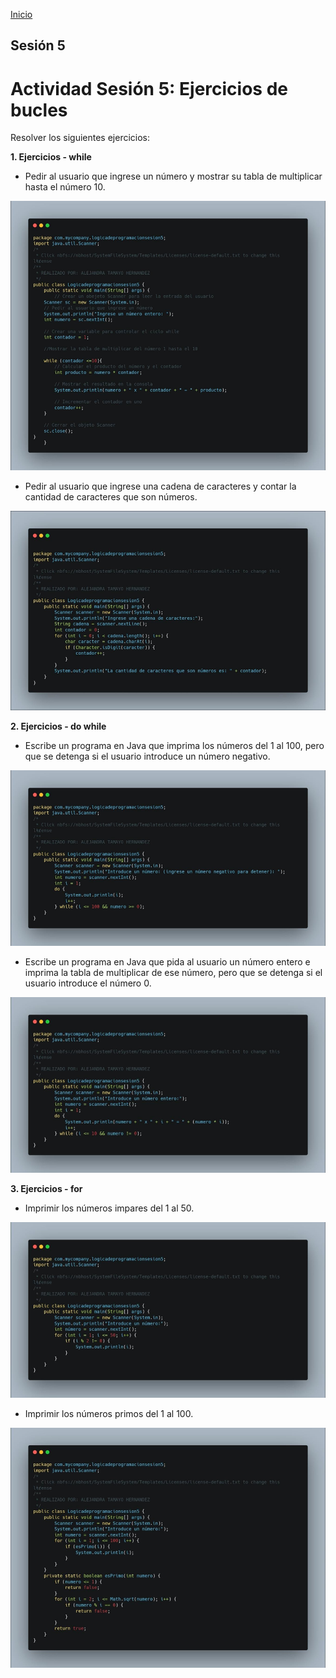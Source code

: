 <!-- No borrar o modificar -->
[Inicio](./index.md)

## Sesión 5 


<!-- Su documentación aquí -->

# Actividad Sesión 5: Ejercicios de bucles

Resolver los siguientes ejercicios:

**1. Ejercicios - while**

- Pedir al usuario que ingrese un número y mostrar su tabla de multiplicar hasta el número 10.

![Alt text](image-10.png)

- Pedir al usuario que ingrese una cadena de caracteres y contar la cantidad de caracteres que son números.

![Alt text](image-11.png)

**2. Ejercicios - do while**

- Escribe un programa en Java que imprima los números del 1 al 100, pero que se detenga si el usuario introduce un número negativo.

![Alt text](image-12.png)

- Escribe un programa en Java que pida al usuario un número entero e imprima la tabla de multiplicar de ese número, pero que se detenga si el usuario introduce el número 0.

![Alt text](image-13.png)

**3. Ejercicios - for**

- Imprimir los números impares del 1 al 50.

![Alt text](image-14.png)

- Imprimir los números primos del 1 al 100.

![Alt text](image-15.png)




